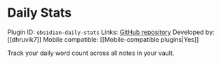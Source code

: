 # Daily Stats

Plugin ID: `obsidian-daily-stats`
Links: [GitHub repository](https://github.com/dhruvik7/obsidian-daily-stats)
Developed by: [[dhruvik7]]
Mobile compatible: [[Mobile-compatible plugins|Yes]]

Track your daily word count across all notes in your vault.
